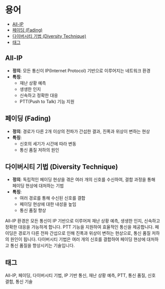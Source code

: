 # 용어

<!-- mtoc-start -->

- [All-IP](#all-ip)
- [페이딩 (Fading)](#페이딩-fading)
- [다이버시티 기법 (Diversity Technique)](#다이버시티-기법-diversity-technique)
- [태그](#태그)

<!-- mtoc-end -->

## All-IP

- **정의**: 모든 통신이 IP(Internet Protocol) 기반으로 이루어지는 네트워크 환경
- **특징**:
  - 재난 상황 예측
  - 생생한 인지
  - 신속하고 정확한 대응
  - PTT(Push to Talk) 기능 지원

## 페이딩 (Fading)

- **정의**: 경로가 다른 2개 이상의 전파가 간섭한 결과, 진폭과 위상이 변하는 현상
- **특징**:
  - 신호의 세기가 시간에 따라 변동
  - 통신 품질 저하의 원인

## 다이버시티 기법 (Diversity Technique)

- **정의**: 독립적인 페이딩 현상을 겪은 여러 개의 신호를 수신하여, 결합 과정을 통해 페이딩 현상에 대처하는 기법
- **특징**:
  - 여러 경로를 통해 수신된 신호를 결합
  - 페이딩 현상에 대한 내성을 높임
  - 통신 품질 향상

All-IP 환경은 모든 통신이 IP 기반으로 이루어져 재난 상황 예측, 생생한 인지, 신속하고 정확한 대응을 가능하게 합니다. PTT 기능을 지원하여 효율적인 통신을 제공합니다. 페이딩은 경로가 다른 전파 간섭으로 인해 진폭과 위상이 변하는 현상으로, 통신 품질 저하의 원인이 됩니다. 다이버시티 기법은 여러 개의 신호를 결합하여 페이딩 현상에 대처하고 통신 품질을 향상시키는 기술입니다.

## 태그

All-IP, 페이딩, 다이버시티 기법, IP 기반 통신, 재난 상황 예측, PTT, 통신 품질, 신호 결합, 통신 기술
